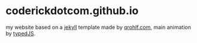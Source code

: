 # coderickdotcom.github.io
my website based on a [jekyll]() template made by [qrohlf.com](), main animation by [typedJS]().
